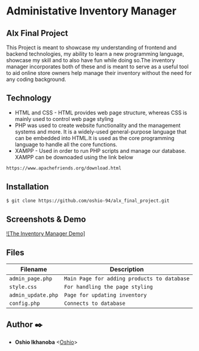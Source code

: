 # Administative Inventory Manager

## Alx Final Project 

This Project is meant to showcase my understanding of frontend and backend technologies, my ability to learn a new  programming language, showcase my skill and to also have fun while doing so.The inventory manager incorporates both of these and is meant to serve as a useful tool to aid online store owners help manage their inventory without the need for any coding background.

## Technology
* HTML and CSS - HTML provides web page structure, whereas CSS is mainly used to control web page styling 
* PHP was used to create website functionality and the management systems and more. It is a widely-used general-purpose language that can be embedded into HTML.It is used as the core programming language to handle all the core functions.
* XAMPP - Used in order to run PHP scripts and manage our database. XAMPP can be downoaded using the link below
```sh
https://www.apachefriends.org/download.html
```

## Installation
```sh
$ git clone https://github.com/oshio-94/alx_final_project.git
```

## Screenshots & Demo
[![The Inventory Manager Demo]](https://youtu.be/dpQGXZ1vrFQ)

## Files

| Filename | Description |
| -------- | ----------- |
| `admin_page.php` | `Main Page for adding products to database` |
| `style.css` | `For handling the page styling` |
| `admin_update.php` | `Page for updating inventory` |
| `config.php` | `Connects to database` |

## Author :black_nib:

- **Oshio Ikhanoba** <[Oshio](https://github.com/oshio-94)>